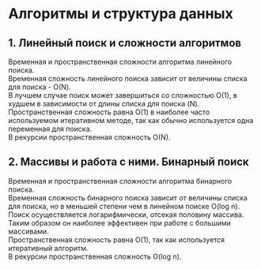 # Алгоритмы и структура данных


## 1. Линейный поиск и сложности алгоритмов
Временная и пространственная сложности алгоритма линейного поиска.  
Временная сложность линейного поиска зависит от величины списка для поиска - 
О(N).  
В лучшем случае поиск может завершиться со сложностью О(1), в худшем в 
зависимости от длины списка для поиска (N).  
Пространственная сложность равна О(1) в наиболее часто используемом 
итеративном методе, так как обычно используется одна переменная для поиска.  
В рекурсии пространственная сложность O(N).

## 2. Массивы и работа с ними. Бинарный поиск
Временная и пространственная сложности алгоритма бинарного поиска.  
Временная сложность бинарного поиска зависит от величины списка для поиска, 
но в меньшей степени чем в линейном поиске O(log n).  
Поиск осуществляется логарифмически, отсекая половину массива. Таким 
образом он наиболее эффективен при работе с большими массивами.  
Пространственная сложность равна О(1), так как используется итеративный 
алгоритм.  
В рекурсии пространственная сложность O(log n).
